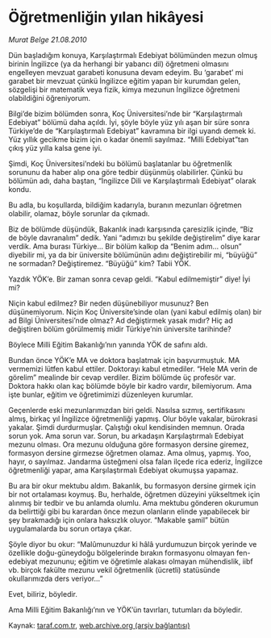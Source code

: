 # Öğretmenliğin yılan hikâyesi

*Murat Belge 21.08.2010*

<div class="yazi"><p>Dün başladığım konuya, Karşılaştırmalı Edebiyat bölümünden mezun olmuş birinin İngilizce (ya da herhangi bir yabancı dil) öğretmeni olmasını engelleyen mevzuat garabeti konusuna devam edeyim. Bu ‘garabet’ mi garabet bir mevzuat çünkü İngilizce eğitim yapan bir kurumdan gelen, sözgelişi bir matematik veya fizik, kimya mezunun İngilizce öğretmeni olabildiğini öğreniyorum.</p>
<p>Bilgi’de bizim bölümden sonra, Koç Üniversitesi’nde bir “Karşılaştırmalı Edebiyat” bölümü daha açıldı. İyi, şöyle böyle yüz yılı aşan bir süre sonra Türkiye’de de “Karşılaştırmalı Edebiyat” kavramına bir ilgi uyandı demek ki. Yüz yıllık gecikme bizim için o kadar önemli sayılmaz. “Milli Edebiyat”tan çıkış yüz yılla kalsa gene iyi.</p>
<p>Şimdi, Koç Üniversitesi’ndeki bu bölümü başlatanlar bu öğretmenlik sorununu da haber alıp ona göre tedbir düşünmüş olabilirler. Çünkü bu bölümün adı, daha baştan, “İngilizce Dili ve Karşılaştırmalı Edebiyat” olarak kondu.</p>
<p>Bu adla, bu koşullarda, bildiğim kadarıyla, buranın mezunları öğretmen olabilir, olamaz, böyle sorunlar da çıkmadı. </p>
<p>Biz de bölümde düşündük, Bakanlık inadı karşısında çaresizlik içinde, “Biz de böyle davranalım” dedik. Yani “adımızı bu şekilde değiştirelim” diye karar verdik. Ama burası Türkiye… Bir bölüm kalkıp da “Benim adım… olsun” diyebilir mi, ya da bir üniversite bölümünün adını değiştirebilir mi, “büyüğü” ne sormadan? Değiştiremez. “Büyüğü” kim? Tabii YÖK.</p>
<p>Yazdık YÖK’e. Bir zaman sonra cevap geldi. “Kabul edilmemiştir” diye! İyi mi?</p>
<p>Niçin kabul edilmez? Bir neden düşünebiliyor musunuz? Ben düşünemiyorum. Niçin Koç Üniversite’sinde olan (yani kabul edilmiş olan) bir ad Bilgi Üniversitesi’nde olmaz? Ad değiştirmek yasak mıdır? Hiç ad değiştiren bölüm görülmemiş midir Türkiye’nin üniversite tarihinde? </p>
<p>Böylece Milli Eğitim Bakanlığı’nın yanında YÖK de safını aldı.</p>
<p>Bundan önce YÖK’e MA ve doktora başlatmak için başvurmuştuk. MA vermemizi lütfen kabul ettiler. Doktorayı kabul etmediler. “Hele MA verin de görelim” mealinde bir cevap verdiler. Bizim bölümde üç profesör var. Doktora hakkı olan kaç bölümde böyle bir kadro vardır, bilemiyorum. Ama işte bunlar, eğitim ve öğretimimizi düzenleyen kurumlar. </p>
<p>Geçenlerde eski mezunlarımızdan biri geldi. Nasılsa sızmış, sertifikasını almış, birkaç yıl İngilizce öğretmenliği yapmış. Olur böyle vakalar, bürokrasi yakalar. Şimdi durdurmuşlar. Çalıştığı okul kendisinden memnun. Orada sorun yok. Ama sorun var. Sorun, bu arkadaşın Karşılaştırmalı Edebiyat mezunu olması. Ora mezunu olduğuna göre formasyon dersine giremez, formasyon dersine girmezse öğretmen olamaz. Ama olmuş, yapmış. Yoo, hayır, o sayılmaz. Jandarma üsteğmeni olsa falan ilçede rica ederiz, İngilizce öğretmenliği yapar, ama Karşılaştırmalı Edebiyat okumuşsa yapamaz.</p>
<p>Bu ara bir okur mektubu aldım. Bakanlık, bu formasyon dersine girmek için bir not ortalaması koymuş. Bu, herhalde, öğretmen düzeyini yükseltmek için alınmış bir tedbir ve bu anlamda olumlu. Ama mektubu gönderen okurumun da belirttiği gibi bu karardan önce mezun olanların elinde yapabilecek bir şey bırakmadığı için onlara haksızlık oluyor. “Makable şamil” bütün uygulamalarda bu sorun ortaya çıkar. </p>
<p>Şöyle diyor bu okur: “Malûmunuzdur ki hâlâ yurdumuzun birçok yerinde ve özellikle doğu-güneydoğu bölgelerinde bırakın formasyonu olmayan fen-edebiyat mezununu; eğitim ve öğretimle alakası olmayan mühendislik, iibf vb. birçok fakülte mezunu vekil öğretmenlik (ücretli) statüsünde okullarımızda ders veriyor…” </p>
<p>Evet, biliriz, böyledir. </p>
<p>Ama Milli Eğitim Bakanlığı’nın ve YÖK’ün tavırları, tutumları da böyledir. </p>
</div>

Kaynak: [taraf.com.tr](http://www.taraf.com.tr:80/murat-belge/makale-ogretmenligin-yilan-hikayesi.htm), [web.archive.org (arşiv bağlantısı)](http://web.archive.org/web/20100825175356/http://www.taraf.com.tr:80/murat-belge/makale-ogretmenligin-yilan-hikayesi.htm)
